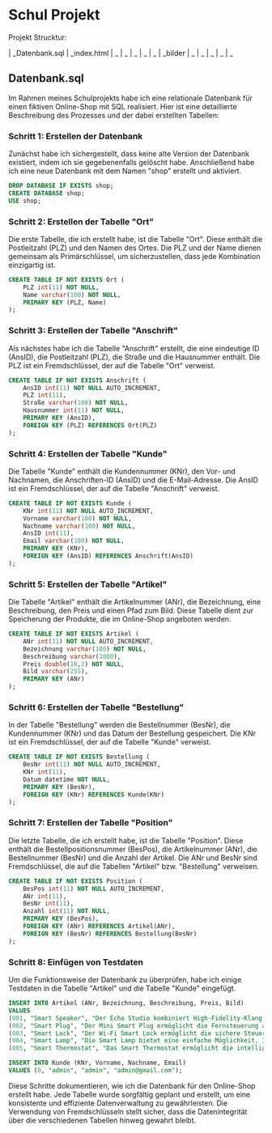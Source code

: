 # Schul Projekt

Projekt Strucktur:

| _Datenbank.sql
| _index.html
| _
| _
| _
| _
| _
| _bilder
      | _
      | _
      | _
      | _
      | _




## Datenbank.sql

Im Rahmen meines Schulprojekts habe ich eine relationale Datenbank für einen fiktiven Online-Shop mit SQL realisiert. Hier ist eine detaillierte Beschreibung des Prozesses und der dabei erstellten Tabellen:

### Schritt 1: Erstellen der Datenbank

Zunächst habe ich sichergestellt, dass keine alte Version der Datenbank existiert, indem ich sie gegebenenfalls gelöscht habe. Anschließend habe ich eine neue Datenbank mit dem Namen "shop" erstellt und aktiviert.

```sql
DROP DATABASE IF EXISTS shop;
CREATE DATABASE shop;
USE shop;
```

### Schritt 2: Erstellen der Tabelle "Ort"

Die erste Tabelle, die ich erstellt habe, ist die Tabelle "Ort". Diese enthält die Postleitzahl (PLZ) und den Namen des Ortes. Die PLZ und der Name dienen gemeinsam als Primärschlüssel, um sicherzustellen, dass jede Kombination einzigartig ist.

```sql
CREATE TABLE IF NOT EXISTS Ort (
    PLZ int(11) NOT NULL,
    Name varchar(100) NOT NULL,
    PRIMARY KEY (PLZ, Name)
);
```

### Schritt 3: Erstellen der Tabelle "Anschrift"

Als nächstes habe ich die Tabelle "Anschrift" erstellt, die eine eindeutige ID (AnsID), die Postleitzahl (PLZ), die Straße und die Hausnummer enthält. Die PLZ ist ein Fremdschlüssel, der auf die Tabelle "Ort" verweist.

```sql
CREATE TABLE IF NOT EXISTS Anschrift (
    AnsID int(11) NOT NULL AUTO_INCREMENT,
    PLZ int(11),
    Straße varchar(100) NOT NULL,
    Hausnummer int(11) NOT NULL,
    PRIMARY KEY (AnsID),
    FOREIGN KEY (PLZ) REFERENCES Ort(PLZ)
);
```

### Schritt 4: Erstellen der Tabelle "Kunde"

Die Tabelle "Kunde" enthält die Kundennummer (KNr), den Vor- und Nachnamen, die Anschriften-ID (AnsID) und die E-Mail-Adresse. Die AnsID ist ein Fremdschlüssel, der auf die Tabelle "Anschrift" verweist.

```sql
CREATE TABLE IF NOT EXISTS Kunde (
    KNr int(11) NOT NULL AUTO_INCREMENT,
    Vorname varchar(100) NOT NULL,
    Nachname varchar(100) NOT NULL,
    AnsID int(11),
    Email varchar(100) NOT NULL,
    PRIMARY KEY (KNr),
    FOREIGN KEY (AnsID) REFERENCES Anschrift(AnsID)
);
```

### Schritt 5: Erstellen der Tabelle "Artikel"

Die Tabelle "Artikel" enthält die Artikelnummer (ANr), die Bezeichnung, eine Beschreibung, den Preis und einen Pfad zum Bild. Diese Tabelle dient zur Speicherung der Produkte, die im Online-Shop angeboten werden.

```sql
CREATE TABLE IF NOT EXISTS Artikel (
    ANr int(11) NOT NULL AUTO_INCREMENT,
    Bezeichnung varchar(100) NOT NULL,
    Beschreibung varchar(1000),
    Preis double(10,2) NOT NULL,
    Bild varchar(255),
    PRIMARY KEY (ANr)
);
```

### Schritt 6: Erstellen der Tabelle "Bestellung"

In der Tabelle "Bestellung" werden die Bestellnummer (BesNr), die Kundennummer (KNr) und das Datum der Bestellung gespeichert. Die KNr ist ein Fremdschlüssel, der auf die Tabelle "Kunde" verweist.

```sql
CREATE TABLE IF NOT EXISTS Bestellung (
    BesNr int(11) NOT NULL AUTO_INCREMENT,
    KNr int(11),
    Datum datetime NOT NULL,
    PRIMARY KEY (BesNr),
    FOREIGN KEY (KNr) REFERENCES Kunde(KNr)
);
```

### Schritt 7: Erstellen der Tabelle "Position"

Die letzte Tabelle, die ich erstellt habe, ist die Tabelle "Position". Diese enthält die Bestellpositionsnummer (BesPos), die Artikelnummer (ANr), die Bestellnummer (BesNr) und die Anzahl der Artikel. Die ANr und BesNr sind Fremdschlüssel, die auf die Tabellen "Artikel" bzw. "Bestellung" verweisen.

```sql
CREATE TABLE IF NOT EXISTS Position (
    BesPos int(11) NOT NULL AUTO_INCREMENT,
    ANr int(11),
    BesNr int(11),
    Anzahl int(11) NOT NULL,
    PRIMARY KEY (BesPos),
    FOREIGN KEY (ANr) REFERENCES Artikel(ANr),
    FOREIGN KEY (BesNr) REFERENCES Bestellung(BesNr)
);
```

### Schritt 8: Einfügen von Testdaten

Um die Funktionsweise der Datenbank zu überprüfen, habe ich einige Testdaten in die Tabelle "Artikel" und die Tabelle "Kunde" eingefügt.

```sql
INSERT INTO Artikel (ANr, Bezeichnung, Beschreibung, Preis, Bild)
VALUES 
(001, "Smart Speaker", "Der Echo Studio kombiniert High-Fidelity-Klang mit den Funktionen von verschiedenen Sprachsteuerungen. Mit seinem 3D-Klangsystem füllt er den Raum mit beeindruckendem Sound. Dank der Sprachsteuerung können Benutzer per Sprachbefehl Musik abspielen, Fragen stellen und Smart-Home-Geräte steuern. Der Echo Studio passt sich automatisch an die Raumakustik an und bietet so stets optimalen Klang. Ideal für Audiophile und Smart-Home-Enthusiasten.", 49.99, "../bilder/speaker.jpg"),
(002, "Smart Plug", "Der Mini Smart Plug ermöglicht die Fernsteuerung angeschlossener Geräte über das Internet. Mit der zugehörigen App können Sie Geräte ein- und ausschalten, Zeitpläne erstellen und den Energieverbrauch überwachen.",33.13, "../bilder/plug.png"),
(003, "Smart Lock", "Der Wi-Fi Smart Lock ermöglicht die sichere Steuerung Ihrer Tür von überall aus über das Internet. Mit der zugehörigen App können Sie die Tür verriegeln und entriegeln, virtuelle Schlüssel verwalten und Aktivitätsprotokolle überprüfen.", 159.99, "../bilder/lock.jpg"),
(004, "Smart Lamp", "Die Smart Lamp bietet eine einfache Möglichkeit, Ihre Beleuchtung zu automatisieren und zu steuern. Über die Philips Hue-App können Sie die Lampe ein- und ausschalten, Helligkeit und Farbtemperatur anpassen sowie Zeitpläne festlegen.", 14.99, "../bilder/lamp.jpg"),
(005, "Smart Thermostat", "Das Smart Thermostat ermöglicht die intelligente Steuerung Ihrer Heizung und Kühlung von überall aus über das Internet. Mit der zugehörigen App können Sie die Temperatur einstellen, Zeitpläne programmieren und Energieverbrauchsberichte anzeigen.", 39.99, "../bilder/thermostat.jpg");

INSERT INTO Kunde (KNr, Vorname, Nachname, Email)
VALUES (0, "admin", "admin", "admin@gmail.com");
```

Diese Schritte dokumentieren, wie ich die Datenbank für den Online-Shop erstellt habe. Jede Tabelle wurde sorgfältig geplant und erstellt, um eine konsistente und effiziente Datenverwaltung zu gewährleisten. Die Verwendung von Fremdschlüsseln stellt sicher, dass die Datenintegrität über die verschiedenen Tabellen hinweg gewahrt bleibt.